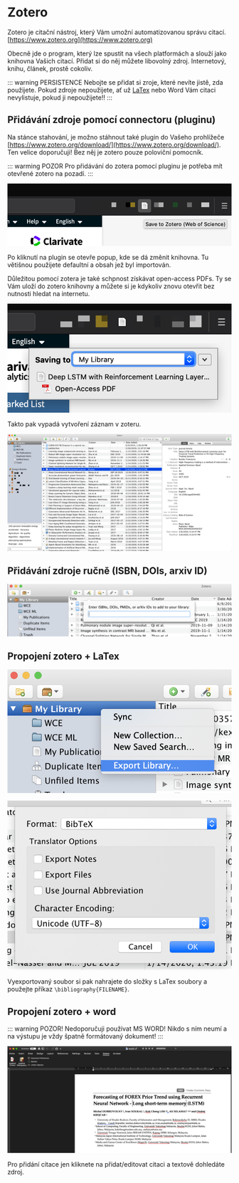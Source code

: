 # Zotero

Zotero je citační nástroj, který Vám umožní automatizovanou správu citací. [https://www.zotero.org](https://www.zotero.org)

Obecně jde o program, který lze spustit na všech platformách a slouží jako knihovna Vašich citací. Přidat si do něj můžete libovolný zdroj. Internetový, knihu, článek, prostě cokoliv.

::: warning PERSISTENCE
Nebojte se přidat si zroje, které nevíte jistě, zda použijete. Pokud zdroje nepoužijete, ať už [LaTex](/latex) nebo Word Vám citaci nevylistuje, pokud ji nepoužijete!!
:::

## Přidávání zdroje pomocí connectoru (pluginu)

Na stánce stahování, je možno stáhnout také plugin do Vašeho prohlížeče [https://www.zotero.org/download/](https://www.zotero.org/download/). Ten velice doporučuji! Bez něj je zotero pouze poloviční pomocník.

::: warming POZOR
Pro přidávání do zotera pomocí pluginu je potřeba mít otevřené zotero na pozadí.
:::


![login.png](../img/zot-conn-click.png)

Po kliknutí na plugin se otevře popup, kde se dá změnit knihovna. Tu větišnou použijete defaultní a obsah jež byl importován.

Důležitou pomocí zotera je také schpnost získávat open-access PDFs. Ty se Vám uloží do zotero knihovny a můžete si je kdykoliv znovu otevřit bez nutnosti hledat na internetu.

![login.png](../img/zot-conn-done.png)

Takto pak vypadá vytvoření záznam v zoteru.

![login.png](../img/zot-result.png)


## Přidávání zdroje ručně (ISBN, DOIs, arxiv ID)

![login.png](../img/zot-isbn.png)

## Propojení zotero + LaTex


![login.png](../img/zot-latex-export.png)

![login.png](../img/zot-latex-export2.png)

Vyexportovaný soubor si pak nahrajete do složky s LaTex soubory a použejte příkaz `\bibliography{FILENAME}`.



## Propojení zotero + word

::: warning POZOR!
Nedoporučuji používat MS WORD! Nikdo s ním neumí a na výstupu je vždy špatně formátovaný dokument!
:::

![login.png](../img/zot-word-head.png)

Pro přidání citace jen kliknete na přidat/editovat citaci a textově dohledáte zdroj.


